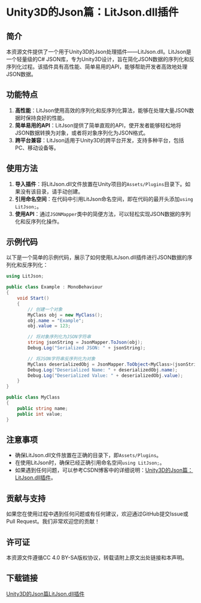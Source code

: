 # Unity3D的Json篇：LitJson.dll插件

## 简介

本资源文件提供了一个用于Unity3D的Json处理插件——LitJson.dll。LitJson是一个轻量级的C# JSON库，专为Unity3D设计，旨在简化JSON数据的序列化和反序列化过程。该插件具有高性能、简单易用的API，能够帮助开发者高效地处理JSON数据。

## 功能特点

1. **高性能**：LitJson使用高效的序列化和反序列化算法，能够在处理大量JSON数据时保持良好的性能。
2. **简单易用的API**：LitJson提供了简单直观的API，使开发者能够轻松地将JSON数据转换为对象，或者将对象序列化为JSON格式。
3. **跨平台兼容**：LitJson适用于Unity3D的跨平台开发，支持多种平台，包括PC、移动设备等。

## 使用方法

1. **导入插件**：将LitJson.dll文件放置在Unity项目的`Assets/Plugins`目录下。如果没有该目录，请手动创建。
2. **引用命名空间**：在代码中引用LitJson命名空间，即在代码的最开头添加`using LitJson;`。
3. **使用API**：通过`JSONMapper`类中的简便方法，可以轻松实现JSON数据的序列化和反序列化操作。

## 示例代码

以下是一个简单的示例代码，展示了如何使用LitJson.dll插件进行JSON数据的序列化和反序列化：

```csharp
using LitJson;

public class Example : MonoBehaviour
{
    void Start()
    {
        // 创建一个对象
        MyClass obj = new MyClass();
        obj.name = "Example";
        obj.value = 123;

        // 将对象序列化为JSON字符串
        string jsonString = JsonMapper.ToJson(obj);
        Debug.Log("Serialized JSON: " + jsonString);

        // 将JSON字符串反序列化为对象
        MyClass deserializedObj = JsonMapper.ToObject<MyClass>(jsonString);
        Debug.Log("Deserialized Name: " + deserializedObj.name);
        Debug.Log("Deserialized Value: " + deserializedObj.value);
    }
}

public class MyClass
{
    public string name;
    public int value;
}
```

## 注意事项

- 确保LitJson.dll文件放置在正确的目录下，即`Assets/Plugins`。
- 在使用LitJson时，确保已经正确引用命名空间`using LitJson;`。
- 如果遇到任何问题，可以参考CSDN博客中的详细说明：[Unity3D的Json篇：LitJson.dll插件](https://blog.csdn.net/m0_61184185/article/details/125233366)。

## 贡献与支持

如果您在使用过程中遇到任何问题或有任何建议，欢迎通过GitHub提交Issue或Pull Request。我们非常欢迎您的贡献！

## 许可证

本资源文件遵循CC 4.0 BY-SA版权协议，转载请附上原文出处链接和本声明。

## 下载链接

[Unity3D的Json篇LitJson.dll插件](https://pan.quark.cn/s/5acca1a5fa64)